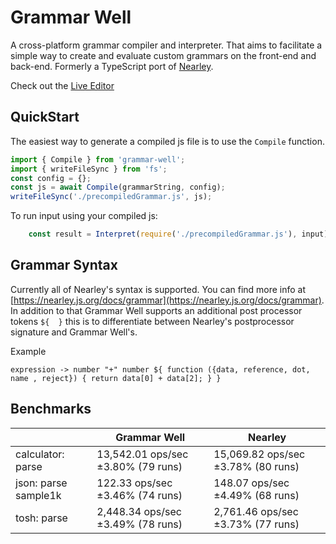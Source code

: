 # Grammar Well
A cross-platform grammar compiler and interpreter. That aims to facilitate a simple way to create and evaluate custom grammars on the front-end and back-end. Formerly a TypeScript port of [Nearley](https://github.com/kach/nearley).

Check out the [Live Editor](https://0x6563.github.io/grammar-well-editor/)

## QuickStart

The easiest way to generate a compiled js file is to use the `Compile` function.
```TypeScript
import { Compile } from 'grammar-well';
import { writeFileSync } from 'fs';
const config = {}; 
const js = await Compile(grammarString, config);
writeFileSync('./precompiledGrammar.js', js);
```

To run input using your compiled js:
```TypeScript
    const result = Interpret(require('./precompiledGrammar.js'), input);
```

## Grammar Syntax
Currently all of Nearley's syntax is supported. You can find more info at [https://nearley.js.org/docs/grammar](https://nearley.js.org/docs/grammar).
In addition to that Grammar Well supports an additional post processor tokens `${  }` this is to differentiate between Nearley's postprocessor signature and Grammar Well's.

Example
```
expression -> number "+" number ${ function ({data, reference, dot, name , reject}) { return data[0] + data[2]; } }
```

## Benchmarks
|                      | Grammar Well                           | Nearley                                |
| -------------------- | -------------------------------------- | -------------------------------------- |
| calculator: parse    | 13,542.01  ops/sec  ±3.80%  (79 runs)  | 15,069.82  ops/sec  ±3.78%  (80 runs)  |
| json: parse sample1k |    122.33  ops/sec  ±3.46%  (74 runs)  |    148.07  ops/sec  ±4.49%  (68 runs)  |
| tosh: parse          |  2,448.34  ops/sec  ±3.49%  (78 runs)  |  2,761.46  ops/sec  ±3.73%  (77 runs)  |